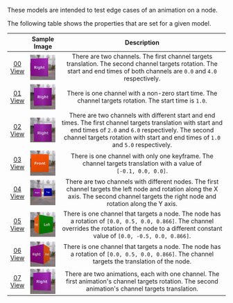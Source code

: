 These models are intended to test edge cases of an animation on a node.  

The following table shows the properties that are set for a given model.  

|   | Sample Image | Description |
| :---: | :---: | :---: |
| [00](Animation_NodeMisc_00.gltf)<br>[View](https://bghgary.github.io/glTF-Assets-Viewer/?type=Positive&folder=1&model=0) | [<img src="Figures/Thumbnails/Animation_NodeMisc_00.gif" align="middle">](Figures/SampleImages/Animation_NodeMisc_00.gif) | There are two channels. The first channel targets translation. The second channel targets rotation. The start and end times of both channels are `0.0` and `4.0` respectively. |
| [01](Animation_NodeMisc_01.gltf)<br>[View](https://bghgary.github.io/glTF-Assets-Viewer/?type=Positive&folder=1&model=1) | [<img src="Figures/Thumbnails/Animation_NodeMisc_01.gif" align="middle">](Figures/SampleImages/Animation_NodeMisc_01.gif) | There is one channel with a non-zero start time. The channel targets rotation. The start time is `1.0`. |
| [02](Animation_NodeMisc_02.gltf)<br>[View](https://bghgary.github.io/glTF-Assets-Viewer/?type=Positive&folder=1&model=2) | [<img src="Figures/Thumbnails/Animation_NodeMisc_02.gif" align="middle">](Figures/SampleImages/Animation_NodeMisc_02.gif) | There are two channels with different start and end times. The first channel targets translation with start and end times of `2.0` and `6.0` respectively. The second channel targets rotation with start and end times of `1.0` and `5.0` respectively. |
| [03](Animation_NodeMisc_03.gltf)<br>[View](https://bghgary.github.io/glTF-Assets-Viewer/?type=Positive&folder=1&model=3) | [<img src="Figures/Thumbnails/Animation_NodeMisc_03.gif" align="middle">](Figures/SampleImages/Animation_NodeMisc_03.gif) | There is one channel with only one keyframe. The channel targets translation with a value of <code>[-0.1,&nbsp;0.0,&nbsp;0.0]</code>. |
| [04](Animation_NodeMisc_04.gltf)<br>[View](https://bghgary.github.io/glTF-Assets-Viewer/?type=Positive&folder=1&model=4) | [<img src="Figures/Thumbnails/Animation_NodeMisc_04.gif" align="middle">](Figures/SampleImages/Animation_NodeMisc_04.gif) | There are two channels with different nodes. The first channel targets the left node and rotation along the X axis. The second channel targets the right node and rotation along the Y axis. |
| [05](Animation_NodeMisc_05.gltf)<br>[View](https://bghgary.github.io/glTF-Assets-Viewer/?type=Positive&folder=1&model=5) | [<img src="Figures/Thumbnails/Animation_NodeMisc_05.gif" align="middle">](Figures/SampleImages/Animation_NodeMisc_05.gif) | There is one channel that targets a node. The node has a rotation of <code>[0.0,&nbsp;0.5,&nbsp;0.0,&nbsp;0.866]</code>. The channel overrides the rotation of the node to a different constant value of <code>[0.0,&nbsp;-0.5,&nbsp;0.0,&nbsp;0.866]</code>. |
| [06](Animation_NodeMisc_06.gltf)<br>[View](https://bghgary.github.io/glTF-Assets-Viewer/?type=Positive&folder=1&model=6) | [<img src="Figures/Thumbnails/Animation_NodeMisc_06.gif" align="middle">](Figures/SampleImages/Animation_NodeMisc_06.gif) | There is one channel that targets a node. The node has a rotation of <code>[0.0,&nbsp;0.5,&nbsp;0.0,&nbsp;0.866]</code>. The channel targets the translation of the node. |
| [07](Animation_NodeMisc_07.gltf)<br>[View](https://bghgary.github.io/glTF-Assets-Viewer/?type=Positive&folder=1&model=7) | [<img src="Figures/Thumbnails/Animation_NodeMisc_07.gif" align="middle">](Figures/SampleImages/Animation_NodeMisc_07.gif) | There are two animations, each with one channel. The first animation's channel targets rotation. The second animation's channel targets translation. |
 
